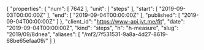 {
  "properties": {
    "num": [
      7642
    ],
    "unit": [
      "steps"
    ],
    "start": [
      "2019-09-03T00:00:00Z"
    ],
    "end": [
      "2019-09-04T00:00:00Z"
    ],
    "published": [
      "2019-09-04T00:00:00Z"
    ]
  },
  "client_id": "https://www-api.jvt.me/fit",
  "date": "2019-09-04T00:00:00Z",
  "kind": "steps",
  "h": "h-measure",
  "slug": "2019/09/8dnea",
  "aliases": [
    "/mf2/7f531531-9a8a-4d27-8619-68be65efaa09/"
  ]
}
